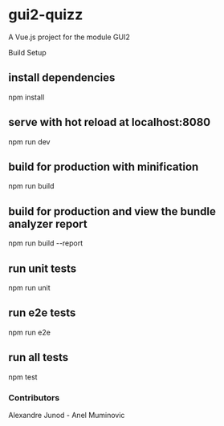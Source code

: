 # gui2-quizz

A Vue.js project for the module GUI2

Build Setup

## install dependencies
npm install

## serve with hot reload at localhost:8080
npm run dev

## build for production with minification
npm run build

## build for production and view the bundle analyzer report
npm run build --report

## run unit tests
npm run unit

## run e2e tests
npm run e2e

## run all tests
npm test

### Contributors

Alexandre Junod - Anel Muminovic
